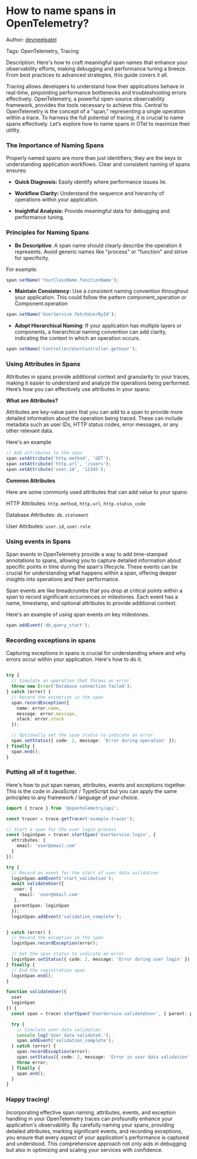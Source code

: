 # How to name spans in OpenTelemetry?

Author: [devneelpatel](https://www.github.com/devneelpatel)

Tags: OpenTelemetry, Tracing

Description: Here's how to craft meaningful span names that enhance your observability efforts, making debugging and performance tuning a breeze. From best practices to advanced strategies, this guide covers it all. 

Tracing allows developers to understand how their applications behave in real-time, pinpointing performance bottlenecks and troubleshooting errors effectively. OpenTelemetry, a powerful open-source observability framework, provides the tools necessary to achieve this. Central to OpenTelemetry is the concept of a "span," representing a single operation within a trace. To harness the full potential of tracing, it is crucial to name spans effectively. Let’s explore how to name spans in OTel to maximize their utility.

### The Importance of Naming Spans

Properly named spans are more than just identifiers; they are the keys to understanding application workflows. Clear and consistent naming of spans ensures:

- **Quick Diagnosis:** Easily identify where performance issues lie.

- **Workflow Clarity:** Understand the sequence and hierarchy of operations within your application.
 
- **Insightful Analysis:** Provide meaningful data for debugging and performance tuning.

### Principles for Naming Spans

 - **Be Descriptive**: 
 A span name should clearly describe the operation it represents. Avoid generic names like "process" or "function" and strive for specificity.

For example: 

```typescript
span.setName('YourClassName.functionName');
```


 - **Maintain Consistency:** 
 Use a consistent naming convention throughout your application. This could follow the pattern component_operation or Component.operation

```typescript
span.setName('UserService.fetchUserById');
```


- **Adopt Hierarchical Naming**:
If your application has multiple layers or components, a hierarchical naming convention can add clarity, indicating the context in which an operation occurs.

```typescript
span.setName('Controller/UserController.getUser');
```


### Using Attributes in Spans

Attributes in spans provide additional context and granularity to your traces, making it easier to understand and analyze the operations being performed. Here’s how you can effectively use attributes in your spans:

**What are Attributes?**

Attributes are key-value pairs that you can add to a span to provide more detailed information about the operation being traced. These can include metadata such as user IDs, HTTP status codes, error messages, or any other relevant data.

Here's an example

```typescript
// Add attributes to the span 
span.setAttribute('http.method', 'GET'); 
span.setAttribute('http.url', '/users'); 
span.setAttribute('user.id', '12345');
```


**Common Attributes**

Here are some commonly used attributes that can add value to your spans:

HTTP Attributes: `http.method`, `http.url`, `http.status_code`

Database Attributes: `db.statement`

User Attributes: `user.id`, `user.role`


### Using events in Spans

Span events in OpenTelemetry provide a way to add time-stamped annotations to spans, allowing you to capture detailed information about specific points in time during the span's lifecycle. These events can be crucial for understanding what happens within a span, offering deeper insights into operations and their performance.

Span events are like breadcrumbs that you drop at critical points within a span to record significant occurrences or milestones. Each event has a name, timestamp, and optional attributes to provide additional context.

Here's an example of using span events on key milestones. 

```typescript
span.addEvent('db_query_start');
```


### Recording exceptions in spans

Capturing exceptions in spans is crucial for understanding where and why errors occur within your application. Here's how to do it. 

```typescript

try {
  // Simulate an operation that throws an error
  throw new Error('Database connection failed');
} catch (error) {
  // Record the exception in the span
  span.recordException({
    name: error.name,
    message: error.message,
    stack: error.stack
  });

  // Optionally set the span status to indicate an error
  span.setStatus({ code: 2, message: 'Error during operation' });
} finally {
  span.end();
}
```

### Putting all of it together.

Here's how to put span names, attributes, events and exceptions together. This is the code in JavaScript / TypeScript but you can apply the same principles to any framework / language of your choice. 

```typescript
import { trace } from '@opentelemetry/api';

const tracer = trace.getTracer('example-tracer');

// Start a span for the user login process
const loginSpan = tracer.startSpan('UserService.login', {
  attributes: {
    email: 'user@email.com'
  }
});

try {
  // Record an event for the start of user data validation
  loginSpan.addEvent('start_validation');
  await validateUser({
   user: {
     email: 'user@email.com'
   },
   parentSpan: loginSpan
  });
  loginSpan.addEvent('validation_complete');


} catch (error) {
  // Record the exception in the span
  loginSpan.recordException(error);

  // Set the span status to indicate an error
  loginSpan.setStatus({ code: 2, message: 'Error during user login' });
} finally {
  // End the registration span
  loginSpan.end();
}

function validateUser({
  user
  loginSpan
}) {
  const span = tracer.startSpan('UserService.validateUser', { parent: parentSpan });

  try {
    // Simulate user data validation
    console.log('User data validated.');
    span.addEvent('validation_complete');
  } catch (error) {
    span.recordException(error);
    span.setStatus({ code: 2, message: 'Error in user data validation' });
    throw error;
  } finally {
    span.end();
  }
}
```


### Happy tracing!

Incorporating effective span naming, attributes, events, and exception handling in your OpenTelemetry traces can profoundly enhance your application's observability. By carefully naming your spans, providing detailed attributes, marking significant events, and recording exceptions, you ensure that every aspect of your application's performance is captured and understood. This comprehensive approach not only aids in debugging but also in optimizing and scaling your services with confidence.
